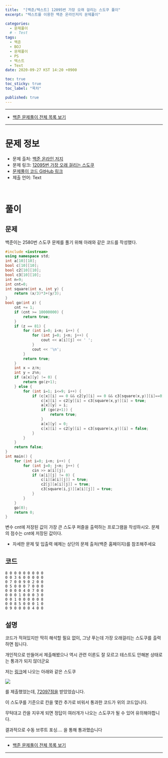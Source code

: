 ```yaml
---
title:  "[백준/텍스트] 12095번 가장 오래 걸리는 스도쿠 풀이"
excerpt: "텍스트를 이용한 백준 온라인저지 문제풀이"

categories:
  - 문제풀이
  # - Test
tags:
  - 백준
  - BOJ
  - 문제풀이
  - PS
  - 텍스트
  - Text
date: 2020-09-27 KST 14:20 +0900

toc: true
toc_sticky: true
toc_label: "목차"

published: true
---
```


- - -

 - [백준 문제풀이 전체 목록 보기](/boj)

- - -

# 문제 정보
 - 문제 출처: [백준 온라인 저지](http://boj.kr/)
 - 문제 링크: [12095번 가장 오래 걸리는 스도쿠](https://www.acmicpc.net/problem/12095)
 - [문제풀이 코드 GitHub 링크](https://github.com/NeoMindStd/CodingLife)
 - 제출 언어: Text
 
 <br>

# 풀이

## 문제

백준이는 2580번 스도쿠 문제를 풀기 위해 아래와 같은 코드를 작성했다.

```c++
#include <iostream>
using namespace std;
int a[10][10];
bool c[10][10];
bool c2[10][10];
bool c3[10][10];
int n=9;
int cnt=0;
int square(int x, int y) {
    return (x/3)*3+(y/3);
}
bool go(int z) {
    cnt += 1;
    if (cnt >= 10000000) {
        return true;
    }
    if (z == 81) {
        for (int i=0; i<n; i++) {
            for (int j=0; j<n; j++) {
                cout << a[i][j] << ' ';
            }
            cout << '\n';
        }
        return true;
    }
    int x = z/n;
    int y = z%n;
    if (a[x][y] != 0) {
        return go(z+1);
    } else {
        for (int i=1; i<=9; i++) {
            if (c[x][i] == 0 && c2[y][i] == 0 && c3[square(x,y)][i]==0) {
                c[x][i] = c2[y][i] = c3[square(x,y)][i] = true;
                a[x][y] = i;
                if (go(z+1)) {
                    return true;
                }
                a[x][y] = 0;
                c[x][i] = c2[y][i] = c3[square(x,y)][i] = false;
            }
        }
    }
    return false;
}
int main() {
    for (int i=0; i<n; i++) {
        for (int j=0; j<n; j++) {
            cin >> a[i][j];
            if (a[i][j] != 0) {
                c[i][a[i][j]] = true;
                c2[j][a[i][j]] = true;
                c3[square(i,j)][a[i][j]] = true;
            }
        }
    }
    go(0);
    return 0;
}
```

변수 cnt에 저장된 값이 가장 큰 스도쿠 퍼즐을 출력하는 프로그램을 작성하시오. 문제의 점수는 cnt에 저장된 값이다.

* 자세한 문제 및 입출력 예제는 상단의 문제 출처(백준 홈페이지)를 참조해주세요

## 코드

```
8 0 0 0 0 0 0 0 0
0 0 3 6 0 0 0 0 0
0 7 0 0 9 0 2 0 0
0 5 0 0 0 7 0 0 0
0 0 0 0 4 0 7 0 0
0 0 0 1 0 0 0 3 0
0 0 1 0 0 0 0 0 8
0 0 8 5 0 0 0 1 0
0 9 0 0 0 0 4 0 0
```

## 설명

코드가 적혀있지만 딱히 해석할 필요 없이, 그냥 푸는데 가장 오래걸리는 스도쿠를 출력하면 됩니다.

개인적으로 만들어서 제출해봤으나 역시 관련 이론도 잘 모르고 테스트도 안해본 상태로는 통과가 되지 않더군요

저는 [링크](https://m.blog.naver.com/PostView.nhn?blogId=seal0926&logNo=220381386426&proxyReferer=https:%2F%2Fwww.google.com%2F)에 나오는 아래와 같은 스도쿠 

![](https://mblogthumb-phinf.pstatic.net/20150606_62/seal0926_1433517674748uDr8j_PNG/z1.png?type=w2)

를 제출했었는데, [72097점을](https://www.acmicpc.net/source/17523170) 받았었습니다.

이 스도쿠를 기준으로 칸을 몇칸 추가로 비워서 통과한 코드가 위의 코드입니다.

무턱대고 칸을 지우게 되면 정답이 여러개가 나오는 스도쿠가 될 수 있어 유의해야합니다.

결과적으로 수동 브루트 포싱.... 을 통해 통과했습니다

- - -

 - [백준 문제풀이 전체 목록 보기](/boj)

- - -